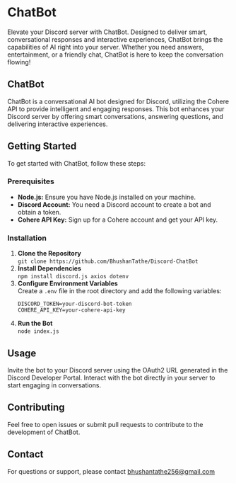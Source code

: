 <!-- # Discord-ChatBot 🚀🤖
Elevate your Discord server with ChatBot. Designed to deliver smart, conversational responses and interactive experiences, Chatbot  brings the capabilities of AI right into your server. Whether you need answers, entertainment, or a friendly chat, Chatbot is here to keep the conversation flowing!

ChatBot

ChatBot is a conversational AI bot designed for Discord, utilizing the Cohere API to provide intelligent and engaging responses. This bot enhances your Discord server by offering smart conversations, answering questions, and delivering interactive experiences.

Getting Started
To get started with ChatBot, follow these steps:

Prerequisites
Node.js: Ensure you have Node.js installed on your machine.
Discord Account: You need a Discord account to create a bot and obtain a token.
Cohere API Key: Sign up for a Cohere account and get your API key.

Installation

1.Clone the Repository 
git clone https://github.com/BhushanTathe/Discord-ChatBot

2.Install Dependencies
npm install discord.js axios dotenv

3.Configure Environment Variables

Create a .env file in the root directory and add the following variables:

DISCORD_TOKEN=your-discord-bot-token
COHERE_API_KEY=your-cohere-api-key

4.Run the Bot
node index.js

Usage
Invite the bot to your Discord server using the OAuth2 URL generated in the Discord Developer Portal.
Interact with the bot directly in your server to start engaging in conversations.


Contributing
Feel free to open issues or submit pull requests to contribute to the development of ChatBot. 

Contact
For questions or support, please contact bhushantathe256@gmail.com -->

<h1>ChatBot</h1>

<p>Elevate your Discord server with ChatBot. Designed to deliver smart, conversational responses and interactive experiences, ChatBot brings the capabilities of AI right into your server. Whether you need answers, entertainment, or a friendly chat, ChatBot is here to keep the conversation flowing!</p>

<h2>ChatBot</h2>

<p>ChatBot is a conversational AI bot designed for Discord, utilizing the Cohere API to provide intelligent and engaging responses. This bot enhances your Discord server by offering smart conversations, answering questions, and delivering interactive experiences.</p>

<h2>Getting Started</h2>
<p>To get started with ChatBot, follow these steps:</p>

<h3>Prerequisites</h3>
<ul>
    <li><strong>Node.js:</strong> Ensure you have Node.js installed on your machine.</li>
    <li><strong>Discord Account:</strong> You need a Discord account to create a bot and obtain a token.</li>
    <li><strong>Cohere API Key:</strong> Sign up for a Cohere account and get your API key.</li>
</ul>

<h3>Installation</h3>
<ol>
    <li>
        <strong>Clone the Repository</strong><br>
        <code>git clone https://github.com/BhushanTathe/Discord-ChatBot</code>
    </li>
    <li>
        <strong>Install Dependencies</strong><br>
        <code>npm install discord.js axios dotenv</code>
    </li>
    <li>
        <strong>Configure Environment Variables</strong><br>
        Create a <code>.env</code> file in the root directory and add the following variables:
        <pre><code>DISCORD_TOKEN=your-discord-bot-token
COHERE_API_KEY=your-cohere-api-key</code></pre>
    </li>
    <li>
        <strong>Run the Bot</strong><br>
        <code>node index.js</code>
    </li>
</ol>

<h2>Usage</h2>
<p>Invite the bot to your Discord server using the OAuth2 URL generated in the Discord Developer Portal. Interact with the bot directly in your server to start engaging in conversations.</p>

<h2>Contributing</h2>
<p>Feel free to open issues or submit pull requests to contribute to the development of ChatBot.</p>

<h2>Contact</h2>
<p>For questions or support, please contact <a href="mailto:bhushantathe256@gmail.com">bhushantathe256@gmail.com</a></p>